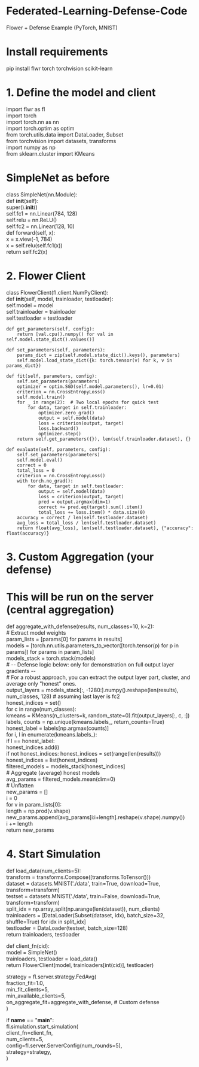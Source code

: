 # Federated-Learning-Defense-Code

Flower + Defense Example (PyTorch, MNIST)
 
# Install requirements 

pip install flwr torch torchvision scikit-learn  
 

# 1. Define the model and client
import flwr as fl  
import torch  
import torch.nn as nn  
import torch.optim as optim  
from torch.utils.data import DataLoader, Subset  
from torchvision import datasets, transforms  
import numpy as np  
from sklearn.cluster import KMeans  
  
# SimpleNet as before  
class SimpleNet(nn.Module):  
    def __init__(self):  
        super().__init__()  
        self.fc1 = nn.Linear(784, 128)  
        self.relu = nn.ReLU()  
        self.fc2 = nn.Linear(128, 10)  
    def forward(self, x):  
        x = x.view(-1, 784)  
        x = self.relu(self.fc1(x))  
        return self.fc2(x)  
 

# 2. Flower Client
 


class FlowerClient(fl.client.NumPyClient):  
    def __init__(self, model, trainloader, testloader):  
        self.model = model  
        self.trainloader = trainloader  
        self.testloader = testloader  
  
    def get_parameters(self, config):  
        return [val.cpu().numpy() for val in self.model.state_dict().values()]  
  
    def set_parameters(self, parameters):  
        params_dict = zip(self.model.state_dict().keys(), parameters)  
        self.model.load_state_dict({k: torch.tensor(v) for k, v in params_dict})  
  
    def fit(self, parameters, config):  
        self.set_parameters(parameters)  
        optimizer = optim.SGD(self.model.parameters(), lr=0.01)  
        criterion = nn.CrossEntropyLoss()  
        self.model.train()  
        for _ in range(2):  # Two local epochs for quick test  
            for data, target in self.trainloader:  
                optimizer.zero_grad()  
                output = self.model(data)  
                loss = criterion(output, target)  
                loss.backward()  
                optimizer.step()  
        return self.get_parameters({}), len(self.trainloader.dataset), {}  
  
    def evaluate(self, parameters, config):  
        self.set_parameters(parameters)  
        self.model.eval()  
        correct = 0  
        total_loss = 0  
        criterion = nn.CrossEntropyLoss()  
        with torch.no_grad():  
            for data, target in self.testloader:  
                output = self.model(data)  
                loss = criterion(output, target)  
                pred = output.argmax(dim=1)  
                correct += pred.eq(target).sum().item()  
                total_loss += loss.item() * data.size(0)  
        accuracy = correct / len(self.testloader.dataset)  
        avg_loss = total_loss / len(self.testloader.dataset)  
        return float(avg_loss), len(self.testloader.dataset), {"accuracy": float(accuracy)}  
 

# 3. Custom Aggregation (your defense)
 

# This will be run on the server (central aggregation)  
def aggregate_with_defense(results, num_classes=10, k=2):  
    # Extract model weights  
    param_lists = [params[0] for params in results]  
    models = [torch.nn.utils.parameters_to_vector([torch.tensor(p) for p in params]) for params in param_lists]  
    models_stack = torch.stack(models)  
    # -- Defense logic below: only for demonstration on full output layer gradients --  
    # For a robust approach, you can extract the output layer part, cluster, and average only "honest" ones.  
    output_layers = models_stack[:, -1280:].numpy().reshape(len(results), num_classes, 128) # assuming last layer is fc2  
    honest_indices = set()  
    for c in range(num_classes):  
        kmeans = KMeans(n_clusters=k, random_state=0).fit(output_layers[:, c, :])  
        labels, counts = np.unique(kmeans.labels_, return_counts=True)  
        honest_label = labels[np.argmax(counts)]  
        for i, l in enumerate(kmeans.labels_):  
            if l == honest_label:  
                honest_indices.add(i)  
    if not honest_indices: honest_indices = set(range(len(results)))  
    honest_indices = list(honest_indices)  
    filtered_models = models_stack[honest_indices]  
    # Aggregate (average) honest models  
    avg_params = filtered_models.mean(dim=0)  
    # Unflatten  
    new_params = []  
    i = 0  
    for v in param_lists[0]:  
        length = np.prod(v.shape)  
        new_params.append(avg_params[i:i+length].reshape(v.shape).numpy())  
        i += length  
    return new_params  
 

# 4. Start Simulation
 

def load_data(num_clients=5):  
    transform = transforms.Compose([transforms.ToTensor()])  
    dataset = datasets.MNIST('./data', train=True, download=True, transform=transform)  
    testset = datasets.MNIST('./data', train=False, download=True, transform=transform)  
    split_idx = np.array_split(np.arange(len(dataset)), num_clients)  
    trainloaders = [DataLoader(Subset(dataset, idx), batch_size=32, shuffle=True) for idx in split_idx]  
    testloader = DataLoader(testset, batch_size=128)  
    return trainloaders, testloader  
  
def client_fn(cid):  
    model = SimpleNet()  
    trainloaders, testloader = load_data()  
    return FlowerClient(model, trainloaders[int(cid)], testloader)  
  
strategy = fl.server.strategy.FedAvg(  
    fraction_fit=1.0,  
    min_fit_clients=5,  
    min_available_clients=5,  
    on_aggregate_fit=aggregate_with_defense,  # Custom defense  
)  
  
if __name__ == "__main__":  
    fl.simulation.start_simulation(  
        client_fn=client_fn,  
        num_clients=5,  
        config=fl.server.ServerConfig(num_rounds=5),  
        strategy=strategy,  
    )  
